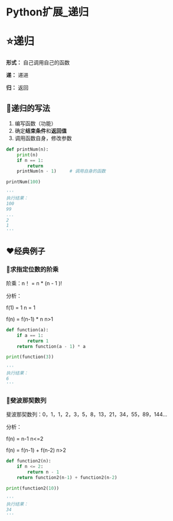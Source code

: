 # Python扩展_递归

# ⭐递归

**形式：** 自己调用自己的函数

**递：** 递进

**归：** 返回

## 🚩递归的写法

1. 编写函数（功能）
2. 确定**结束条件**和**返回值**
3. 调用函数自身，修改参数

```python
def printNum(n):
    print(n)
    if n == 1:
        return
    printNum(n - 1)     # 调用自身的函数

printNum(100)

'''
执行结果：
100
99
...
2
1
'''
```

## ❤经典例子

### 🧡求指定位数的阶乘

阶乘：n！ = n * (n - 1 )!

分析：

f(1) = 1    			n = 1

f(n) = f(n-1) * n    		n>1

```python
def function(a):
    if a == 1:
        return 1
    return function(a - 1) * a

print(function(3))

'''
执行结果：
6
'''
```

### 💛斐波那契数列

斐波那契数列：0，1，1，2，3，5，8，13，21，34，55，89，144...

分析：

f(n) = n-1   				n<=2

f(n) = f(n-1) + f(n-2) 		n>2

```python
def function2(n):
    if n <= 2:
        return n - 1
    return function2(n-1) + function2(n-2)

print(function2(10))

'''
执行结果：
34
'''